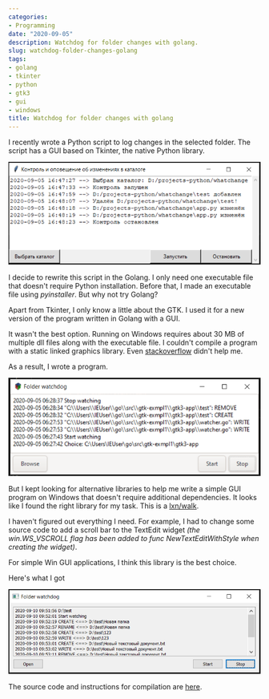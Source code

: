 ```yaml
---
categories:
- Programming
date: "2020-09-05"
description: Watchdog for folder changes with golang.
slug: watchdog-folder-changes-golang
tags:
- golang
- tkinter
- python
- gtk3
- gui
- windows
title: Watchdog for folder changes with golang
---
```


I recently wrote a Python script to log changes in the selected folder.
The script has a GUI based on Tkinter, the native Python library.

![](/images/python-tkinter-watchdog.PNG)

I decide to rewrite this script in the Golang.
I only need one executable file that doesn't require Python installation.
Before that, I made an executable file using *pyinstaller*.
But why not try Golang?

Apart from Tkinter, I only know a little about the GTK. I used it for a new version of the program written in Golang with a GUI.

It wasn't the best option.
Running on Windows requires about 30 MB of multiple dll files along with the executable file.
I couldn't compile a program with a static linked graphics library.
Even [stackoverflow](https://stackoverflow.com/questions/63712966/how-do-i-make-a-portable-executable-application-on-golang-with-the-gtk3-gui) didn't help me.

As a result, I wrote a program.

![](/images/go-gtk3-watchdog.PNG)

But I kept looking for alternative libraries to help me write a simple GUI program on Windows that doesn't require additional dependencies. It looks like I found the right library for my task. This is a [lxn/walk](https://github.com/lxn/walk).

I haven't figured out everything I need. For example, I had to change some source code to add a scroll bar to the TextEdit widget *(the win.WS_VSCROLL flag has been added to func NewTextEditWithStyle when creating the widget)*.

For simple Win GUI applications, I think this library is the best choice.

Here's what I got

![](/images/go-walk-watchdog.PNG)

The source code and instructions for compilation are [here](https://github.com/Vostbur/whatchange).
